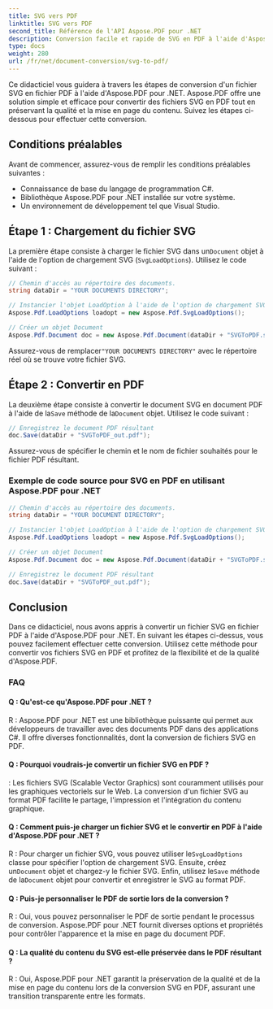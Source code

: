 ```yaml
---
title: SVG vers PDF
linktitle: SVG vers PDF
second_title: Référence de l'API Aspose.PDF pour .NET
description: Conversion facile et rapide de SVG en PDF à l'aide d'Aspose.PDF pour .NET.
type: docs
weight: 280
url: /fr/net/document-conversion/svg-to-pdf/
---
```

Ce didacticiel vous guidera à travers les étapes de conversion d'un fichier SVG en fichier PDF à l'aide d'Aspose.PDF pour .NET. Aspose.PDF offre une solution simple et efficace pour convertir des fichiers SVG en PDF tout en préservant la qualité et la mise en page du contenu. Suivez les étapes ci-dessous pour effectuer cette conversion.

## Conditions préalables
Avant de commencer, assurez-vous de remplir les conditions préalables suivantes :

- Connaissance de base du langage de programmation C#.
- Bibliothèque Aspose.PDF pour .NET installée sur votre système.
- Un environnement de développement tel que Visual Studio.

## Étape 1 : Chargement du fichier SVG
La première étape consiste à charger le fichier SVG dans un`Document` objet à l'aide de l'option de chargement SVG (`SvgLoadOptions`). Utilisez le code suivant :

```csharp
// Chemin d'accès au répertoire des documents.
string dataDir = "YOUR DOCUMENTS DIRECTORY";

// Instancier l'objet LoadOption à l'aide de l'option de chargement SVG
Aspose.Pdf.LoadOptions loadopt = new Aspose.Pdf.SvgLoadOptions();

// Créer un objet Document
Aspose.Pdf.Document doc = new Aspose.Pdf.Document(dataDir + "SVGToPDF.svg", loadopt);
```

 Assurez-vous de remplacer`"YOUR DOCUMENTS DIRECTORY"` avec le répertoire réel où se trouve votre fichier SVG.

## Étape 2 : Convertir en PDF
 La deuxième étape consiste à convertir le document SVG en document PDF à l'aide de la`Save` méthode de la`Document` objet. Utilisez le code suivant :

```csharp
// Enregistrez le document PDF résultant
doc.Save(dataDir + "SVGToPDF_out.pdf");
```

Assurez-vous de spécifier le chemin et le nom de fichier souhaités pour le fichier PDF résultant.

### Exemple de code source pour SVG en PDF en utilisant Aspose.PDF pour .NET

```csharp
// Chemin d'accès au répertoire des documents.
string dataDir = "YOUR DOCUMENT DIRECTORY";

// Instancier l'objet LoadOption à l'aide de l'option de chargement SVG
Aspose.Pdf.LoadOptions loadopt = new Aspose.Pdf.SvgLoadOptions();

// Créer un objet Document
Aspose.Pdf.Document doc = new Aspose.Pdf.Document(dataDir + "SVGToPDF.svg", loadopt);

// Enregistrez le document PDF résultant
doc.Save(dataDir + "SVGToPDF_out.pdf");
```

## Conclusion
Dans ce didacticiel, nous avons appris à convertir un fichier SVG en fichier PDF à l'aide d'Aspose.PDF pour .NET. En suivant les étapes ci-dessus, vous pouvez facilement effectuer cette conversion. Utilisez cette méthode pour convertir vos fichiers SVG en PDF et profitez de la flexibilité et de la qualité d'Aspose.PDF.

### FAQ

#### Q : Qu'est-ce qu'Aspose.PDF pour .NET ?

R : Aspose.PDF pour .NET est une bibliothèque puissante qui permet aux développeurs de travailler avec des documents PDF dans des applications C#. Il offre diverses fonctionnalités, dont la conversion de fichiers SVG en PDF.

#### Q : Pourquoi voudrais-je convertir un fichier SVG en PDF ?

: Les fichiers SVG (Scalable Vector Graphics) sont couramment utilisés pour les graphiques vectoriels sur le Web. La conversion d'un fichier SVG au format PDF facilite le partage, l'impression et l'intégration du contenu graphique.

#### Q : Comment puis-je charger un fichier SVG et le convertir en PDF à l'aide d'Aspose.PDF pour .NET ?

 R : Pour charger un fichier SVG, vous pouvez utiliser le`SvgLoadOptions` classe pour spécifier l'option de chargement SVG. Ensuite, créez un`Document` objet et chargez-y le fichier SVG. Enfin, utilisez le`Save` méthode de la`Document` objet pour convertir et enregistrer le SVG au format PDF.

#### Q : Puis-je personnaliser le PDF de sortie lors de la conversion ?

R : Oui, vous pouvez personnaliser le PDF de sortie pendant le processus de conversion. Aspose.PDF pour .NET fournit diverses options et propriétés pour contrôler l'apparence et la mise en page du document PDF.

#### Q : La qualité du contenu du SVG est-elle préservée dans le PDF résultant ?

R : Oui, Aspose.PDF pour .NET garantit la préservation de la qualité et de la mise en page du contenu lors de la conversion SVG en PDF, assurant une transition transparente entre les formats.
